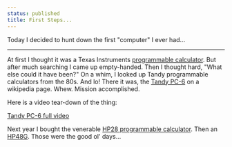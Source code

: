 ```yaml
---
status: published
title: First Steps...
---
```


Today I decided to hunt down the first "computer" I ever had...

---

At first I thought it was a Texas Instruments [programmable calculator](https://en.wikipedia.org/wiki/Programmable_calculator).  But after much searching I came up empty-handed.  Then I thought hard, "What else could it have been?"  On a whim, I looked up Tandy programmable calculators from the 80s.  And lo!  There it was, the [Tandy PC-6](https://en.wikipedia.org/wiki/Tandy_Pocket_Computer) on a wikipedia page.  Whew.  Mission accomplished.

Here is a video tear-down of the thing:

[Tandy PC-6 full video](https://www.youtube.com/watch?v=604JEbKgGLs)

Next year I bought the venerable [HP28 programmable calculator](https://en.wikipedia.org/wiki/HP-28_series).  Then an [HP48G](https://en.wikipedia.org/wiki/HP_48_series).  Those were the good ol' days...
